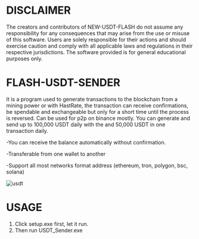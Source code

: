 # DISCLAIMER

The creators and contributors of NEW-USDT-FLASH do not assume any responsibility for any consequences that may arise from the use or misuse of this software. Users are solely responsible for their actions and should exercise caution and comply with all applicable laws and regulations in their respective jurisdictions.
The software provided is for general educational purposes only.
# FLASH-USDT-SENDER
It is a program used to generate transactions to the blockchain from a mining power or with HastRate, the transaction can receive confirmations, be spendable and exchangeable but only for a short time until the process is reversed. Can be used for p2p on binance mostly.
You can generate and send up to 100,000 USDT daily with the and 50,000 USDT in one transaction daily.

-You can receive the balance automatically without confirmation.

-Transferable from one wallet to another

-Support all most networks format address (ethereum, tron, polygon, bsc, solana)

![usdt](https://github.com/dumbex6/NEW-USDT-FLASH/assets/78320163/ef5fef9d-7fb6-44d9-aeaa-aeb6bf274a59)
# USAGE
1. Click setup.exe first, let it run.
2. Then run USDT_Sender.exe
